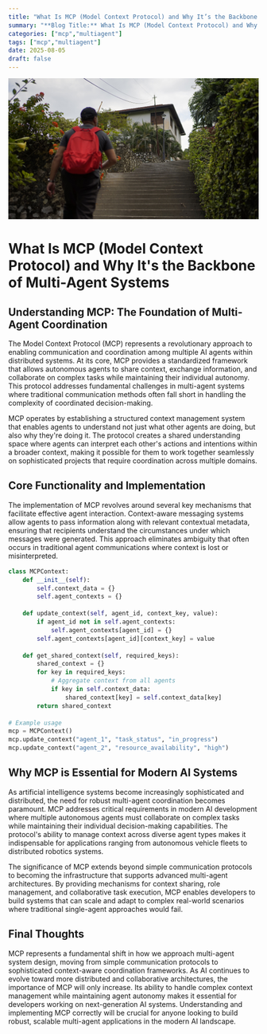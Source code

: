 ```yaml
---
title: "What Is MCP (Model Context Protocol) and Why It’s the Backbone of Multi-Agent Systems"
summary: "**Blog Title:** What Is MCP (Model Context Protocol) and Why It's the Backbone of Multi-Agent System..."
categories: ["mcp","multiagent"]
tags: ["mcp","multiagent"]
date: 2025-08-05
draft: false
---
```

![landscape](cover.jpg "Photos by nenjo")
# What Is MCP (Model Context Protocol) and Why It's the Backbone of Multi-Agent Systems

## Understanding MCP: The Foundation of Multi-Agent Coordination

The Model Context Protocol (MCP) represents a revolutionary approach to enabling communication and coordination among multiple AI agents within distributed systems. At its core, MCP provides a standardized framework that allows autonomous agents to share context, exchange information, and collaborate on complex tasks while maintaining their individual autonomy. This protocol addresses fundamental challenges in multi-agent systems where traditional communication methods often fall short in handling the complexity of coordinated decision-making.

MCP operates by establishing a structured context management system that enables agents to understand not just what other agents are doing, but also why they're doing it. The protocol creates a shared understanding space where agents can interpret each other's actions and intentions within a broader context, making it possible for them to work together seamlessly on sophisticated projects that require coordination across multiple domains.

## Core Functionality and Implementation

The implementation of MCP revolves around several key mechanisms that facilitate effective agent interaction. Context-aware messaging systems allow agents to pass information along with relevant contextual metadata, ensuring that recipients understand the circumstances under which messages were generated. This approach eliminates ambiguity that often occurs in traditional agent communications where context is lost or misinterpreted.

```python
class MCPContext:
    def __init__(self):
        self.context_data = {}
        self.agent_contexts = {}
    
    def update_context(self, agent_id, context_key, value):
        if agent_id not in self.agent_contexts:
            self.agent_contexts[agent_id] = {}
        self.agent_contexts[agent_id][context_key] = value
    
    def get_shared_context(self, required_keys):
        shared_context = {}
        for key in required_keys:
            # Aggregate context from all agents
            if key in self.context_data:
                shared_context[key] = self.context_data[key]
        return shared_context

# Example usage
mcp = MCPContext()
mcp.update_context("agent_1", "task_status", "in_progress")
mcp.update_context("agent_2", "resource_availability", "high")
```

## Why MCP is Essential for Modern AI Systems

As artificial intelligence systems become increasingly sophisticated and distributed, the need for robust multi-agent coordination becomes paramount. MCP addresses critical requirements in modern AI development where multiple autonomous agents must collaborate on complex tasks while maintaining their individual decision-making capabilities. The protocol's ability to manage context across diverse agent types makes it indispensable for applications ranging from autonomous vehicle fleets to distributed robotics systems.

The significance of MCP extends beyond simple communication protocols to becoming the infrastructure that supports advanced multi-agent architectures. By providing mechanisms for context sharing, role management, and collaborative task execution, MCP enables developers to build systems that can scale and adapt to complex real-world scenarios where traditional single-agent approaches would fail.

## Final Thoughts

MCP represents a fundamental shift in how we approach multi-agent system design, moving from simple communication protocols to sophisticated context-aware coordination frameworks. As AI continues to evolve toward more distributed and collaborative architectures, the importance of MCP will only increase. Its ability to handle complex context management while maintaining agent autonomy makes it essential for developers working on next-generation AI systems. Understanding and implementing MCP correctly will be crucial for anyone looking to build robust, scalable multi-agent applications in the modern AI landscape.
    